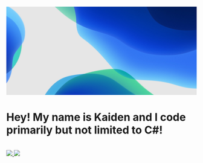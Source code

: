 <p align="center">
  <img src="img.jpg" />
  <h1>Hey! My name is Kaiden and I code primarily but not limited to C#!</h1>
	</br>
	<a href="https://www.discord.gg/dHkVBpR">
	    <img src="https://img.shields.io/badge/Join%20Our%20Discord-7289DA?logoColor=white&logo=discord&style=for-the-badge&&logoWidth=30" />
	</a>
	<a href="https://www.youtube.com/channel/UCB-htZHfX0T9dQlvPuy753Q">
	    <img src="https://img.shields.io/badge/Subscribe%20To%20My%20YouTube-ff0000?logoColor=white&logo=youtube&style=for-the-badge&&logoWidth=30" />
	</a>
</p>